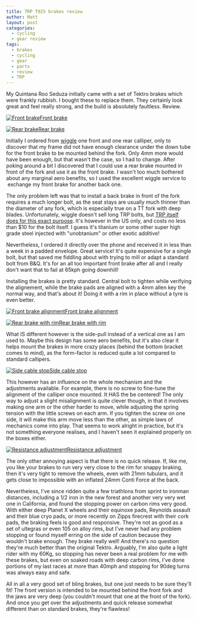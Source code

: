 ```yaml
---
title: TRP T925 brakes review
author: Matt
layout: post
categories:
  - cycling
  - gear review
tags:
  - brakes
  - cycling
  - gear
  - parts
  - review
  - TRP
---
```

My Quintana Roo Seduza initially came with a set of Tektro brakes which were frankly rubbish. I bought these to replace them.
They certainly look great and feel really strong, and the build is absolutely faultless. Review.

<p class="attachement"><a href="{{ "IMG_2119-e1335261245277.jpg" | image_path | cdn }}" title="Front brake" rel="lightbox[1068]"><img src="{{ "IMG_2119-e1335261245277_r300.jpg" | image_path | cdn }}" alt="Front brake" /><span>Front brake</span></a></p>

<p class="attachement"><a href="{{ "IMG_2117-e1335261268197.jpg" | image_path | cdn }}" title="Rear brake" rel="lightbox[1068]"><img src="{{ "IMG_2117-e1335261268197_r300.jpg" | image_path | cdn }}" alt="Rear brake" /><span>Rear brake</span></a></p>

<!--more-->

Initially I ordered from [wiggle][1] one front and one rear calliper, only to discover that my frame did not have enough clearance under the down tube for the front brake to be mounted behind the fork. Only 4mm more would have been enough, but that wasn't the case, so I had to change.
After poking around a bit I discovered that I could use a rear brake mounted in front of the fork and use it as the front brake. I wasn't too much bothered about any marginal aero benefits, so I used the excellent wiggle service to  exchange my front brake for another back one.

The only problem left was that to install a back brake in front of the fork requires a much longer bolt, as the seat stays are usually much thinner than the diameter of any fork, which is especially true on a TT fork with deep blades. Unfortunately, wiggle doesn't sell long TRP bolts, but [TRP itself does for this exact purpose][2]. It's however in the US only, and costs no less than $10 for the bolt itself. I guess it's titanium or some other super high grade steel injected with "unobtanium" or other exotic additive!

Nevertheless, I ordered it directly over the phone and received it in less than a week in a padded envelope. Great service! It's quite expensive for a single bolt, but that saved me fiddling about with trying to mill or adapt a standard bolt from B&Q. It's for an all too important front brake after all and I really don't want that to fail at 65kph going downhill!

Installing the brakes is pretty standard. Central bolt to tighten while verifying the alignement, while the brake pads are aligned with a 4mm allen key the normal way, and that's about it! Doing it with a rim in place without a tyre is even better.

<p class="attachement"><a href="{{ "IMG_2122-e1335261232685.jpg" | image_path | cdn }}" title="Front brake alignment" rel="lightbox[1068]"><img src="{{ "IMG_2122-e1335261232685_r300.jpg" | image_path | cdn }}" alt="Front brake alignment" /><span>Front brake alignment</span></a></p>

<p class="attachement"><a href="{{ "IMG_2121-e1335261219823.jpg" | image_path | cdn }}" title="Rear brake with rim" rel="lightbox[1068]"><img src="{{ "IMG_2121-e1335261219823_r300.jpg" | image_path | cdn }}" alt="Rear brake with rim" /><span>Rear brake with rim</span></a></p>

What IS different however is the side-pull instead of a vertical one as I am used to. Maybe this design has some aero benefits, but it's also clear it helps mount the brakes in more crazy places (behind the bottom bracket comes to mind), as the form-factor is reduced quite a lot compared to standard callipers.

<p class="attachement"><a href="{{ "20120429-133018.jpg" | image_path | cdn }}" title="Side cable stop" rel="lightbox[1068]"><img src="{{ "20120429-133018_r300.jpg" | image_path | cdn }}" alt="Side cable stop" /><span>Side cable stop</span></a></p>

This however has an influence on the whole mechanism and the adjustments available. For example, there is no screw to fine-tune the alignment of the calliper once mounted. It HAS the be centered! The only way to adjust a slight misalignment is quite clever though, in that it involves making one arm or the other harder to move, while adjusting the spring tension with the little screws on each arm. If you tighten the screw on one side, it will make this arm move less than the other, as simple laws of mechanics come into play. That seems to work alright in practice, but it's not something everyone realises, and I haven't seen it explained properly on the boxes either.

<p class="attachement"><a href="{{ "20120429-133029.jpg" | image_path | cdn }}" title="Resistance adjustment" rel="lightbox[1068]"><img src="{{ "20120429-133029_r300.jpg" | image_path | cdn }}" alt="Resistance adjustment" /><span>Resistance adjustment</span></a></p>

The only other annoying aspect is that there is no quick release. If, like me, you like your brakes to run very very close to the rim for snappy braking, then it's very tight to remove the wheels, even with 21mm tubulars, and it gets close to impossible with an inflated 24mm Conti Force at the back.

Nevertheless, I've since ridden quite a few triathlons from sprint to ironman distances, including a 1/2 iron in the new forest and another very very wet one in California, and found the stopping power on carbon rims very good. With either deep Planet X wheels and their equinoxe pads, Reynolds assault and their blue cryo pads, or more recently on Zipps firecrest with their cork pads, the braking feels is good and responsive. They're not as good as a set of ultegras or even 105 on alloy rims, but I've never had any problem stopping or found myself erring on the side of caution because they wouldn't brake enough. They brake really well! And there's no question they're much better than the original Tektro. Arguably, I'm also quite a light rider with my 60Kg, so stopping has never been a real problem for me with these brakes, but even on soaked roads with deep carbon rims, I've done portions of my last races at more than 40mph and stopping for 90deg turns was always easy and safe.

All in all a very good set of bling brakes, but one just needs to be sure they'll fit! The front version is intended to be mounted behind the front fork and the jaws are very deep (you couldn't mount that one at the front of the fork). And once you get over the adjustments and quick release somewhat different than on standard brakes, they're flawless!

 [1]: http://www.wiggle.co.uk/trp-t925-brakes/ "TRP T925 on Wiggle"
 [2]: http://www.trpbrakes.com/category.php?productid=1055&catid=190 "TRP 38mm bolt"